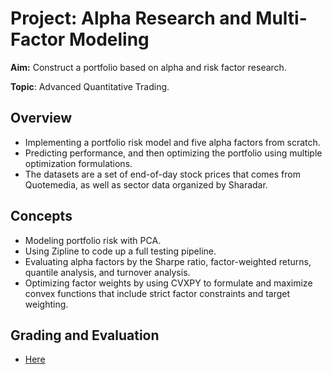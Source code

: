 # Project: Alpha Research and Multi-Factor Modeling

**Aim:** Construct a portfolio based on alpha and risk factor research.

**Topic**: Advanced Quantitative Trading.

## Overview
* Implementing a portfolio risk model and five alpha factors from scratch.
* Predicting performance, and then optimizing the portfolio using multiple optimization formulations.
* The datasets are a set of end-of-day stock prices that comes from Quotemedia, as well as sector data organized by Sharadar.

## Concepts
* Modeling portfolio risk with PCA.
* Using Zipline to code up a full testing pipeline.
* Evaluating alpha factors by the Sharpe ratio, factor-weighted returns, quantile analysis, and turnover analysis.
* Optimizing factor weights by using CVXPY to formulate and maximize convex functions that include strict factor constraints and target weighting.

## Grading and Evaluation 

* [Here](https://review.udacity.com/#!/reviews/2324803)
